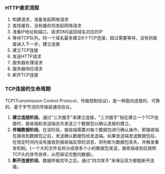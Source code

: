 ### HTTP请求流程
1. 构建请求，准备发起网络请求
2. 查找缓存，没有缓存则发起网络请求
3. 准备IP地址和端口，请求DNS返回域名对应的IP
4. 等待TCP队列，同一个域名最多建立6个TCP连接，超过需要等待，没有则直接进入下一步，建立连接
5. 建立TCP连接
6. 发送HTTP请求
7. 服务器处理请求
8. 服务器响应请求
9. 断开TCP连接

### TCP连接的生命周期
TCP(Transmission Control Protocol，传输控制协议)，是一种面向连接的、可靠的、基于字节流的传输层通信协议。
1. **建立连接阶段**。通过"三次握手"来建立连接，"三次握手"指在建立一个TCP连接时，接收端和发送端总共发送三个数据包以确认连接的建立。
2. **传输数据阶段**。在该阶段，接收端需要对每个数据包进行确认操作，即接收端在接收到数据包之后，发送确认数据包给发送端。如果发送端发送数据包后，在规定时间内没有接收到接收端反馈的消息，则判断为数据包丢失，并触发重发机制。(一个大的文件会拆分成很多个小的数据包发送，接收端收到后按照TCP头的序号排序，从而保证完整的数据)。
3. **断开连接阶段**。数据传输完毕之后，通过"四次挥手"来保证双方都能断开连接。

<!-- 2019.08.28 创建 -->